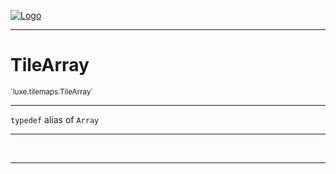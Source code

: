 
[![Logo](../../../images/logo.png)](../../../api/index.html)

---



<h1>TileArray</h1>
<small>`luxe.tilemaps.TileArray`</small>



---

`typedef`&nbsp;alias of `Array`


---


&nbsp;
&nbsp;











    











---

&nbsp;
&nbsp;
&nbsp;
&nbsp;